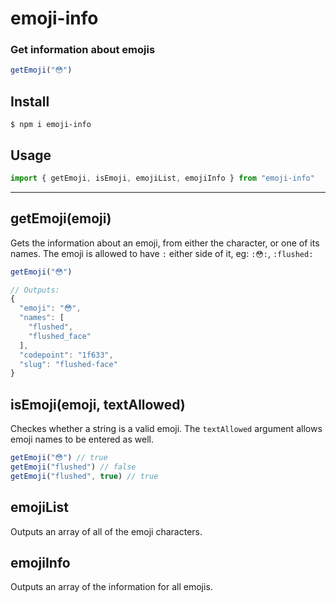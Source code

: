 # emoji-info

### Get information about emojis

```js
getEmoji("😳")
```

## Install
```console
$ npm i emoji-info
```

## Usage
```js
import { getEmoji, isEmoji, emojiList, emojiInfo } from "emoji-info"
```

---

## getEmoji(emoji)

Gets the information about an emoji, from either the character, or one of its names.
The emoji is allowed to have `:` either side of it, eg: `:😳:`, `:flushed:`

```js
getEmoji("😳")

// Outputs:
{
  "emoji": "😳",
  "names": [
    "flushed",
    "flushed_face"
  ],
  "codepoint": "1f633",
  "slug": "flushed-face"
}
```

## isEmoji(emoji, textAllowed)

Checkes whether a string is a valid emoji. The `textAllowed` argument allows emoji names to be entered as well.

```js
getEmoji("😳") // true
getEmoji("flushed") // false
getEmoji("flushed", true) // true
```

## emojiList

Outputs an array of all of the emoji characters.

## emojiInfo

Outputs an array of the information for all emojis.